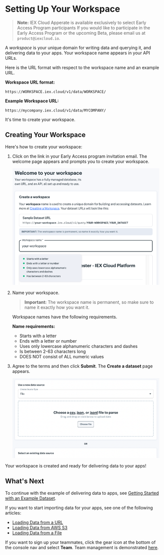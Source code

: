 # Setting Up Your Workspace

> **Note:** IEX Cloud Apperate is available exclusively to select Early Access Program participants If you would like to participate in the Early Access Program or the upcoming Beta, please email us at `product@iexcloud.io`.

A *workspace* is your unique domain for writing data and querying it, and delivering data to your apps. Your workspace name appears in your API URLs.

Here is the URL format with respect to the workspace name and an example URL.

**Workspace URL format:**

```
https://WORKSPACE.iex.cloud/v1/data/WORKSPACE/
```

**Example Workspace URL:**

```
https://mycompany.iex.cloud/v1/data/MYCOMPANY/
```

It's time to create your workspace.

## Creating Your Workspace

Here's how to create your workspace:

1. Click on the link in your Early Access program invitation email. The welcome page appears and prompts you to create your workspace.

    ![](./setting-up-your-workspace/create-a-workspace.png)

1. Name your workspace.

    > **Important:** The workspace name is permanent, so make sure to name it exactly how you want it.

    Workspace names have the following requirements.

    **Name requirements:**

    - Starts with a letter
    - Ends with a letter or number
    - Uses only lowercase alphanumeric characters and dashes
    - Is between 2-63 characters long
    - DOES NOT consist of ALL numeric values

1. Agree to the terms and then click **Submit**. The **Create a dataset** page appears.

    ![](./setting-up-your-workspace/create-a-dataset.png)

Your workspace is created and ready for delivering data to your apps!

## What's Next

To continue with the example of delivering data to apps, see [Getting Started with an Example Dataset](./getting-started-with-an-example-dataset.md).

If you want to start importing data for your apps, see one of the following articles:

- [Loading Data from a URL](https://iexcloud.zendesk.com./5794922253459-loading-data-from-a-URL)
- [Loading Data from AWS S3](../migrating-and-importing-data/loading-data-from-aws-s3.md)
- [Loading Data from a File](../migrating-and-importing-data/loading-data-from-a-file.md)

If you want to sign up your teammates, click the gear icon at the bottom of the console nav and select **Team**. Team management is demonstrated [here](../administration/managing-users.md).